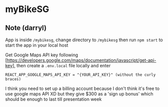 # myBikeSG

## Note (darryl)
App is inside `/mybikesg`, change directory to `/mybikesg` then run `npm start` to start the app in your local host

Get Google Maps API key following [https://developers.google.com/maps/documentation/javascript/get-api-key], then create a `.env.local` file locally and enter

`REACT_APP_GOOGLE_MAPS_API_KEY = "{YOUR_API_KEY}" (without the curly braces)`

I think you need to set up a billing account because I don't think it's free to use google maps API XD but they give $300 as a 'sign up bonus' which should be enough to last till presentation week
